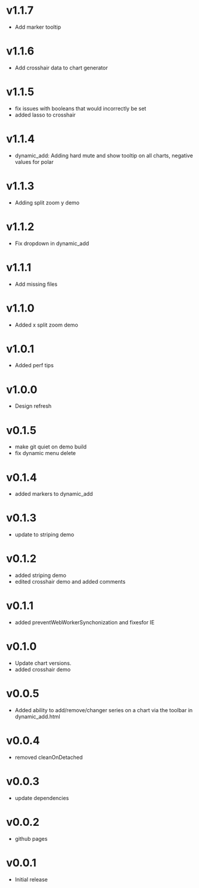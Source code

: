 v1.1.7
==================
* Add marker tooltip

v1.1.6
==================
* Add crosshair data to chart generator

v1.1.5
==================
* fix issues with booleans that would incorrectly be set
* added lasso to crosshair

v1.1.4
==================
* dynamic_add: Adding hard mute and show tooltip on all charts, negative values for polar

v1.1.3
==================
* Adding split zoom y demo

v1.1.2
==================
* Fix dropdown in dynamic_add

v1.1.1
==================
* Add missing files

v1.1.0
==================
* Added x split zoom demo

v1.0.1
==================
* Added perf tips

v1.0.0
==================
* Design refresh

v0.1.5
==================
* make git quiet on demo build
* fix dynamic menu delete

v0.1.4
==================
* added markers to dynamic_add

v0.1.3
==================
* update to striping demo

v0.1.2
==================
* added striping demo
* edited crosshair demo and added comments

v0.1.1
==================
* added preventWebWorkerSynchonization and fixesfor IE

v0.1.0
==================
* Update chart versions.
* added crosshair demo

v0.0.5
==================
* Added ability to add/remove/changer series on a chart via the toolbar in dynamic_add.html

v0.0.4
==================
* removed cleanOnDetached

v0.0.3
==================
* update dependencies

v0.0.2
==================
* github pages

v0.0.1
==================
* Initial release
